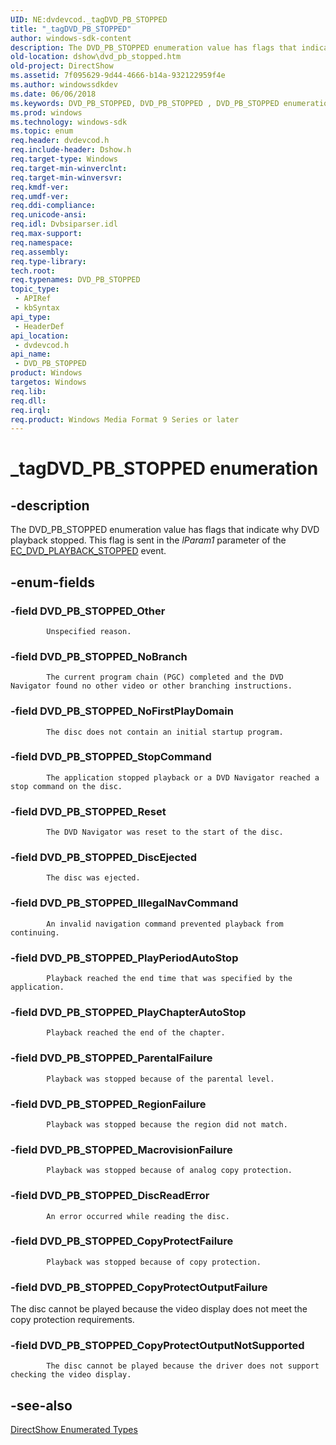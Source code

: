 ```yaml
---
UID: NE:dvdevcod._tagDVD_PB_STOPPED
title: "_tagDVD_PB_STOPPED"
author: windows-sdk-content
description: The DVD_PB_STOPPED enumeration value has flags that indicate why DVD playback stopped. This flag is sent in the lParam1 parameter of the EC_DVD_PLAYBACK_STOPPED event.
old-location: dshow\dvd_pb_stopped.htm
old-project: DirectShow
ms.assetid: 7f095629-9d44-4666-b14a-932122959f4e
ms.author: windowssdkdev
ms.date: 06/06/2018
ms.keywords: DVD_PB_STOPPED, DVD_PB_STOPPED , DVD_PB_STOPPED enumeration [DirectShow], DVD_PB_STOPPEDEnumeration, DVD_PB_STOPPED_CopyProtectFailure, DVD_PB_STOPPED_CopyProtectOutputFailure, DVD_PB_STOPPED_CopyProtectOutputNotSupported, DVD_PB_STOPPED_DiscEjected, DVD_PB_STOPPED_DiscReadError, DVD_PB_STOPPED_IllegalNavCommand, DVD_PB_STOPPED_MacrovisionFailure, DVD_PB_STOPPED_NoBranch, DVD_PB_STOPPED_NoFirstPlayDomain, DVD_PB_STOPPED_Other, DVD_PB_STOPPED_ParentalFailure, DVD_PB_STOPPED_PlayChapterAutoStop, DVD_PB_STOPPED_PlayPeriodAutoStop, DVD_PB_STOPPED_RegionFailure, DVD_PB_STOPPED_Reset, DVD_PB_STOPPED_StopCommand, _tagDVD_PB_STOPPED, dshow.dvd_pb_stopped, dvdevcod/DVD_PB_STOPPED, dvdevcod/DVD_PB_STOPPED_CopyProtectFailure, dvdevcod/DVD_PB_STOPPED_CopyProtectOutputFailure, dvdevcod/DVD_PB_STOPPED_CopyProtectOutputNotSupported, dvdevcod/DVD_PB_STOPPED_DiscEjected, dvdevcod/DVD_PB_STOPPED_DiscReadError, dvdevcod/DVD_PB_STOPPED_IllegalNavCommand, dvdevcod/DVD_PB_STOPPED_MacrovisionFailure, dvdevcod/DVD_PB_STOPPED_NoBranch, dvdevcod/DVD_PB_STOPPED_NoFirstPlayDomain, dvdevcod/DVD_PB_STOPPED_Other, dvdevcod/DVD_PB_STOPPED_ParentalFailure, dvdevcod/DVD_PB_STOPPED_PlayChapterAutoStop, dvdevcod/DVD_PB_STOPPED_PlayPeriodAutoStop, dvdevcod/DVD_PB_STOPPED_RegionFailure, dvdevcod/DVD_PB_STOPPED_Reset, dvdevcod/DVD_PB_STOPPED_StopCommand
ms.prod: windows
ms.technology: windows-sdk
ms.topic: enum
req.header: dvdevcod.h
req.include-header: Dshow.h
req.target-type: Windows
req.target-min-winverclnt: 
req.target-min-winversvr: 
req.kmdf-ver: 
req.umdf-ver: 
req.ddi-compliance: 
req.unicode-ansi: 
req.idl: Dvbsiparser.idl
req.max-support: 
req.namespace: 
req.assembly: 
req.type-library: 
tech.root: 
req.typenames: DVD_PB_STOPPED
topic_type:
 - APIRef
 - kbSyntax
api_type:
 - HeaderDef
api_location:
 - dvdevcod.h
api_name:
 - DVD_PB_STOPPED
product: Windows
targetos: Windows
req.lib: 
req.dll: 
req.irql: 
req.product: Windows Media Format 9 Series or later
---
```


# _tagDVD_PB_STOPPED enumeration


## -description



The DVD_PB_STOPPED enumeration value has flags that indicate why DVD playback stopped. This flag is sent in the <i>lParam1</i> parameter of the <a href="https://msdn.microsoft.com/c8617307-d70e-48af-8e85-69105595aa10">EC_DVD_PLAYBACK_STOPPED</a> event.




## -enum-fields




### -field DVD_PB_STOPPED_Other


            Unspecified reason.
          


### -field DVD_PB_STOPPED_NoBranch


            The current program chain (PGC) completed and the DVD Navigator found no other video or other branching instructions.
          


### -field DVD_PB_STOPPED_NoFirstPlayDomain


            The disc does not contain an initial startup program.
          


### -field DVD_PB_STOPPED_StopCommand


            The application stopped playback or a DVD Navigator reached a stop command on the disc.
          


### -field DVD_PB_STOPPED_Reset


            The DVD Navigator was reset to the start of the disc.
          


### -field DVD_PB_STOPPED_DiscEjected


            The disc was ejected.
          


### -field DVD_PB_STOPPED_IllegalNavCommand


            An invalid navigation command prevented playback from continuing.
          


### -field DVD_PB_STOPPED_PlayPeriodAutoStop


            Playback reached the end time that was specified by the application.
          


### -field DVD_PB_STOPPED_PlayChapterAutoStop


            Playback reached the end of the chapter.
          


### -field DVD_PB_STOPPED_ParentalFailure


            Playback was stopped because of the parental level.
          


### -field DVD_PB_STOPPED_RegionFailure


            Playback was stopped because the region did not match.
          


### -field DVD_PB_STOPPED_MacrovisionFailure


            Playback was stopped because of analog copy protection.
          


### -field DVD_PB_STOPPED_DiscReadError


            An error occurred while reading the disc.
          


### -field DVD_PB_STOPPED_CopyProtectFailure


            Playback was stopped because of copy protection.
          


### -field DVD_PB_STOPPED_CopyProtectOutputFailure

The disc cannot be played because the video display does not meet the copy protection requirements. 
            


### -field DVD_PB_STOPPED_CopyProtectOutputNotSupported


            The disc cannot be played because the driver does not support checking the video display.


## -see-also




<a href="https://msdn.microsoft.com/74467006-b077-49c0-8573-f939ac3d3444">DirectShow Enumerated Types</a>
 

 

